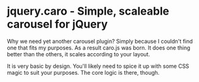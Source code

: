 # jquery.caro - Simple, scaleable carousel for jQuery

Why we need yet another carousel plugin? Simply because I couldn't find one that fits my purposes. As a result caro.js was born. It does one thing better than the others, it scales according to your layout.

It is very basic by design. You'll likely need to spice it up with some CSS magic to suit your purposes. The core logic is there, though.

